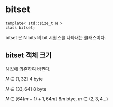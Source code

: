 # bitset

```
template< std::size_t N >
class bitset;
```

bitset 은 N bits 의 bit 시퀀스를 나타내는 클래스이다.

## bitset 객체 크기
N 값에 의존하여 바뀐다.

$N \in [1,32]$ 4 byte

$N \in [33,64]$ 8 byte

$N \in [64(m-1)+1, 64m]$ $8m$ btye, $m\in(2,3,4...)$
